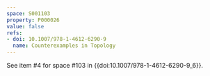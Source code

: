 ```yaml
---
space: S001103
property: P000026
value: false
refs:
- doi: 10.1007/978-1-4612-6290-9
  name: Counterexamples in Topology
---
```


See item #4 for space #103
in {{doi:10.1007\/978-1-4612-6290-9_6}}.
